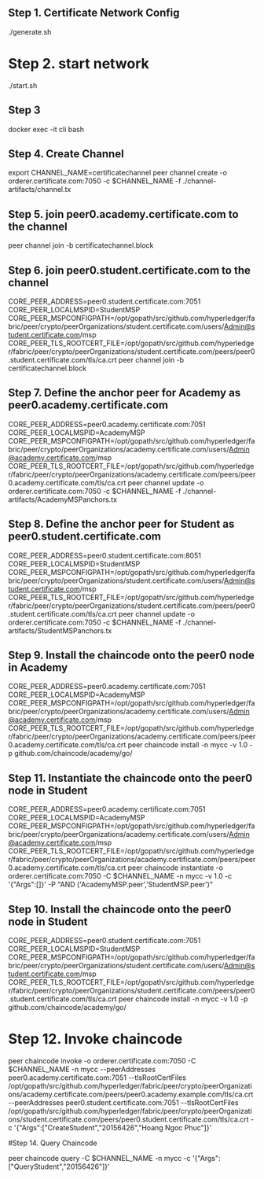 ## Step 1. Certificate Network Config

./generate.sh

# Step 2. start network

./start.sh

## Step 3

docker exec -it cli bash

## Step 4. Create Channel

export CHANNEL_NAME=certificatechannel
peer channel create -o orderer.certificate.com:7050 -c $CHANNEL_NAME -f ./channel-artifacts/channel.tx

## Step 5. join peer0.academy.certificate.com to the channel

peer channel join -b certificatechannel.block

## Step 6. join peer0.student.certificate.com to the channel

CORE_PEER_ADDRESS=peer0.student.certificate.com:7051 CORE_PEER_LOCALMSPID=StudentMSP CORE_PEER_MSPCONFIGPATH=/opt/gopath/src/github.com/hyperledger/fabric/peer/crypto/peerOrganizations/student.certificate.com/users/Admin@student.certificate.com/msp CORE_PEER_TLS_ROOTCERT_FILE=/opt/gopath/src/github.com/hyperledger/fabric/peer/crypto/peerOrganizations/student.certificate.com/peers/peer0.student.certificate.com/tls/ca.crt peer channel join -b certificatechannel.block

## Step 7. Define the anchor peer for Academy as peer0.academy.certificate.com

CORE_PEER_ADDRESS=peer0.academy.certificate.com:7051 CORE_PEER_LOCALMSPID=AcademyMSP CORE_PEER_MSPCONFIGPATH=/opt/gopath/src/github.com/hyperledger/fabric/peer/crypto/peerOrganizations/academy.certificate.com/users/Admin@academy.certificate.com/msp CORE_PEER_TLS_ROOTCERT_FILE=/opt/gopath/src/github.com/hyperledger/fabric/peer/crypto/peerOrganizations/academy.certificate.com/peers/peer0.academy.certificate.com/tls/ca.crt peer channel update -o orderer.certificate.com:7050 -c $CHANNEL_NAME -f ./channel-artifacts/AcademyMSPanchors.tx

## Step 8. Define the anchor peer for Student as peer0.student.certificate.com

CORE_PEER_ADDRESS=peer0.student.certificate.com:8051 CORE_PEER_LOCALMSPID=StudentMSP CORE_PEER_MSPCONFIGPATH=/opt/gopath/src/github.com/hyperledger/fabric/peer/crypto/peerOrganizations/student.certificate.com/users/Admin@student.certificate.com/msp CORE_PEER_TLS_ROOTCERT_FILE=/opt/gopath/src/github.com/hyperledger/fabric/peer/crypto/peerOrganizations/student.certificate.com/peers/peer0.student.certificate.com/tls/ca.crt peer channel update -o orderer.certificate.com:7050 -c $CHANNEL_NAME -f ./channel-artifacts/StudentMSPanchors.tx

## Step 9. Install the chaincode onto the peer0 node in Academy

CORE_PEER_ADDRESS=peer0.academy.certificate.com:7051 CORE_PEER_LOCALMSPID=AcademyMSP CORE_PEER_MSPCONFIGPATH=/opt/gopath/src/github.com/hyperledger/fabric/peer/crypto/peerOrganizations/academy.certificate.com/users/Admin@academy.certificate.com/msp CORE_PEER_TLS_ROOTCERT_FILE=/opt/gopath/src/github.com/hyperledger/fabric/peer/crypto/peerOrganizations/academy.certificate.com/peers/peer0.academy.certificate.com/tls/ca.crt peer chaincode install -n mycc -v 1.0 -p github.com/chaincode/academy/go/

## Step 11. Instantiate the chaincode onto the peer0 node in Student

CORE_PEER_ADDRESS=peer0.academy.certificate.com:7051 CORE_PEER_LOCALMSPID=AcademyMSP CORE_PEER_MSPCONFIGPATH=/opt/gopath/src/github.com/hyperledger/fabric/peer/crypto/peerOrganizations/academy.certificate.com/users/Admin@academy.certificate.com/msp CORE_PEER_TLS_ROOTCERT_FILE=/opt/gopath/src/github.com/hyperledger/fabric/peer/crypto/peerOrganizations/academy.certificate.com/peers/peer0.academy.certificate.com/tls/ca.crt peer chaincode instantiate -o orderer.certificate.com:7050 -C $CHANNEL_NAME -n mycc -v 1.0 -c '{"Args":[]}' -P "AND ('AcademyMSP.peer','StudentMSP.peer')"

## Step 10. Install the chaincode onto the peer0 node in Student

CORE_PEER_ADDRESS=peer0.student.certificate.com:7051 CORE_PEER_LOCALMSPID=StudentMSP CORE_PEER_MSPCONFIGPATH=/opt/gopath/src/github.com/hyperledger/fabric/peer/crypto/peerOrganizations/student.certificate.com/users/Admin@student.certificate.com/msp CORE_PEER_TLS_ROOTCERT_FILE=/opt/gopath/src/github.com/hyperledger/fabric/peer/crypto/peerOrganizations/student.certificate.com/peers/peer0.student.certificate.com/tls/ca.crt peer chaincode install -n mycc -v 1.0 -p github.com/chaincode/academy/go/

# Step 12. Invoke chaincode

peer chaincode invoke -o orderer.certificate.com:7050 -C $CHANNEL_NAME -n mycc --peerAddresses peer0.academy.certificate.com:7051 --tlsRootCertFiles /opt/gopath/src/github.com/hyperledger/fabric/peer/crypto/peerOrganizations/academy.certificate.com/peers/peer0.academy.example.com/tls/ca.crt --peerAddresses peer0.student.certificate.com:7051 --tlsRootCertFiles /opt/gopath/src/github.com/hyperledger/fabric/peer/crypto/peerOrganizations/student.certificate.com/peers/peer0.student.certificate.com/tls/ca.crt -c '{"Args":["CreateStudent","20156426","Hoang Ngoc Phuc"]}'

#Step 14. Query Chaincode

peer chaincode query -C $CHANNEL_NAME -n mycc -c '{"Args":["QueryStudent","20156426"]}'

